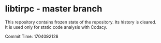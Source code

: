 # libtirpc - master branch

This repository contains frozen state of the repository.
Its history is cleared. It is used only for static code
analysis with Codacy.

Commit Time: 1704092128